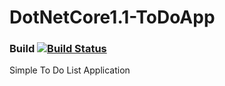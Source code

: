 # DotNetCore1.1-ToDoApp
### Build [![Build Status](https://travis-ci.org/kajstof/DotNetCore1.1-ToDoApp.svg?branch=master)](https://travis-ci.org/kajstof/DotNetCore1.1-ToDoApp)
Simple To Do List Application
